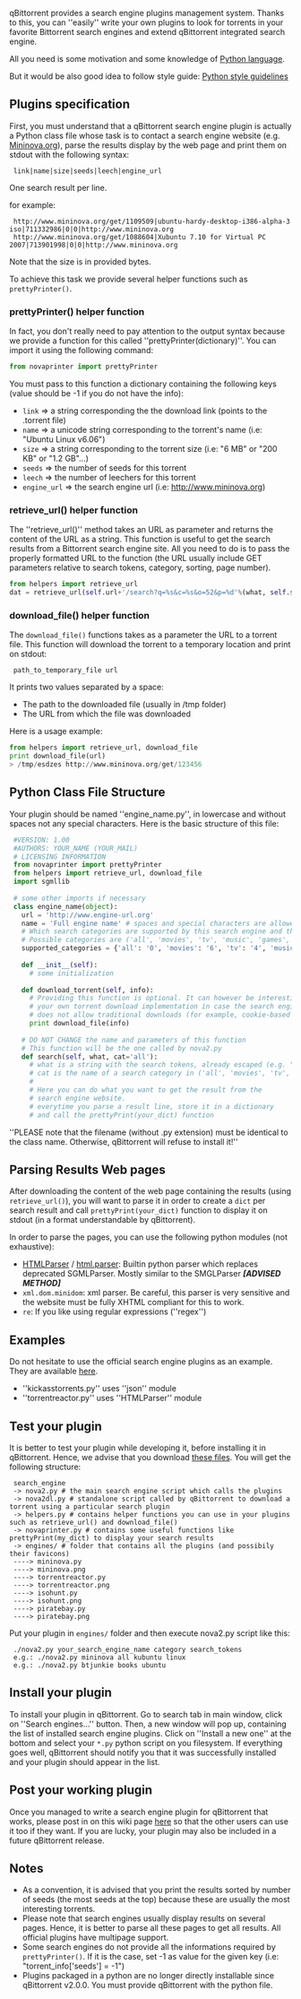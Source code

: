 qBittorrent provides a search engine plugins management system. Thanks to this, you can ''easily'' write your own plugins to look for torrents in your favorite Bittorrent search engines and extend qBittorrent integrated search engine.

All you need is some motivation and some knowledge of [Python language](https://www.python.org).

But it would be also good idea to follow style guide:
[Python style guidelines](https://www.python.org/dev/peps/pep-0008/)

## Plugins specification

First, you must understand that a qBittorrent search engine plugin is actually a Python class file whose task is to contact a search engine website (e.g. [Mininova.org](http://www.mininova.org)), parse the results display by the web page and print them on stdout with the following syntax:

```
 link|name|size|seeds|leech|engine_url
```

One search result per line.

for example:

```
 http://www.mininova.org/get/1109509|ubuntu-hardy-desktop-i386-alpha-3 iso|711332986|0|0|http://www.mininova.org
 http://www.mininova.org/get/1088604|Xubuntu 7.10 for Virtual PC 2007|713901998|0|0|http://www.mininova.org
```

Note that the size is in provided bytes.

To achieve this task we provide several helper functions such as `prettyPrinter()`.

### prettyPrinter() helper function
In fact, you don't really need to pay attention to the output syntax because we provide a function for this called ''prettyPrinter(dictionary)''. You can import it using the following command:

```python
from novaprinter import prettyPrinter
```

You must pass to this function a dictionary containing the following keys (value should be -1 if you do not have the info):
* `link` => a string corresponding the the download link (points to the .torrent file)
* `name` => a unicode string corresponding to the torrent's name (i.e: "Ubuntu Linux v6.06")
* `size` => a string corresponding to the torrent size (i.e: "6 MB" or "200 KB" or "1.2 GB"...)
* `seeds` => the number of seeds for this torrent
* `leech` => the number of leechers for this torrent
* `engine_url` => the search engine url (i.e: http://www.mininova.org)

### retrieve_url() helper function

The ''retrieve_url()'' method takes an URL as parameter and returns the content of the URL as a string. This function is useful to get the search results from a Bittorrent search engine site. All you need to do is to pass the properly formatted URL to the function (the URL usually include GET parameters relative to search tokens, category, sorting, page number).

```python
from helpers import retrieve_url
dat = retrieve_url(self.url+'/search?q=%s&c=%s&o=52&p=%d'%(what, self.supported_categories[cat], i))
```

### download_file() helper function
The `download_file()` functions takes as a parameter the URL to a torrent file. This function will download the torrent to a temporary location and print on stdout:

```
 path_to_temporary_file url
```

It prints two values separated by a space:
* The path to the downloaded file (usually in /tmp folder)
* The URL from which the file was downloaded

Here is a usage example:

```python
from helpers import retrieve_url, download_file
print download_file(url)
> /tmp/esdzes http://www.mininova.org/get/123456
```

## Python Class File Structure

Your plugin should be named ''engine_name.py'', in lowercase and without spaces not any special characters. Here is the basic structure of this file:

```python
 #VERSION: 1.00
 #AUTHORS: YOUR_NAME (YOUR_MAIL)
 # LICENSING INFORMATION
 from novaprinter import prettyPrinter
 from helpers import retrieve_url, download_file
 import sgmllib
 
 # some other imports if necessary
 class engine_name(object):
   url = 'http://www.engine-url.org'
   name = 'Full engine name' # spaces and special characters are allowed here
   # Which search categories are supported by this search engine and their corresponding id
   # Possible categories are ('all', 'movies', 'tv', 'music', 'games', 'anime', 'software', 'pictures', 'books')
   supported_categories = {'all': '0', 'movies': '6', 'tv': '4', 'music': '1', 'games': '2', 'anime': '7', 'software': '3'}
 	
   def __init__(self):
     # some initialization
   
   def download_torrent(self, info):
     # Providing this function is optional. It can however be interesting to provide
     # your own torrent download implementation in case the search engine in question
     # does not allow traditional downloads (for example, cookie-based download).
     print download_file(info)
 	
   # DO NOT CHANGE the name and parameters of this function
   # This function will be the one called by nova2.py
   def search(self, what, cat='all'):
     # what is a string with the search tokens, already escaped (e.g. "Ubuntu+Linux")
     # cat is the name of a search category in ('all', 'movies', 'tv', 'music', 'games', 'anime', 'software', 'pictures', 'books')
     # 
     # Here you can do what you want to get the result from the
     # search engine website.
     # everytime you parse a result line, store it in a dictionary
     # and call the prettyPrint(your_dict) function
```

''PLEASE note that the filename (without .py extension) must be identical to the class name. Otherwise, qBittorrent will refuse to install it!''

## Parsing Results Web pages

After downloading the content of the web page containing the results (using `retrieve_url()`), you will want to parse it in order to create a `dict` per search result and call `prettyPrint(your_dict)` function to display it on stdout (in a format understandable by qBittorrent).

In order to parse the pages, you can use the following python modules (not exhaustive):
* [HTMLParser](https://docs.python.org/2/library/htmlparser.html) / [html.parser](https://docs.python.org/3/library/html.parser.html): Builtin python parser which replaces deprecated SGMLParser. Mostly similar to the SMGLParser ***[ADVISED METHOD]***
* `xml.dom.minidom`: xml parser. Be careful, this parser is very sensitive and the website must be fully XHTML compliant for this to work.
* `re`: If you like using regular expressions (''regex'')

## Examples

Do not hesitate to use the official search engine plugins as an example. They are available [here](https://github.com/qbittorrent/qBittorrent/tree/master/src/searchengine/nova/engines). 
* ''kickasstorrents.py'' uses ''json'' module
* ''torrentreactor.py'' uses ''HTMLParser'' module

## Test your plugin

It is better to test your plugin while developing it, before installing it in qBittorrent. Hence, we advise that you download [these files](https://github.com/qbittorrent/qBittorrent/tree/master/src/searchengine/nova). You will get the following structure:

```
 search_engine
 -> nova2.py # the main search engine script which calls the plugins
 -> nova2dl.py # standalone script called by qBittorrent to download a torrent using a particular search plugin
 -> helpers.py # contains helper functions you can use in your plugins such as retrieve_url() and download_file()
 -> novaprinter.py # contains some useful functions like prettyPrint(my_dict) to display your search results
 -> engines/ # folder that contains all the plugins (and possibily their favicons)
 ----> mininova.py
 ----> mininova.png
 ----> torrentreactor.py
 ----> torrentreactor.png
 ----> isohunt.py
 ----> isohunt.png
 ----> piratebay.py
 ----> piratebay.png
```

Put your plugin in `engines/` folder and then execute nova2.py script like this:

```
 ./nova2.py your_search_engine_name category search_tokens
 e.g.: ./nova2.py mininova all kubuntu linux
 e.g.: ./nova2.py btjunkie books ubuntu
```

## Install your plugin

To install your plugin in qBittorrent. Go to search tab in main window, click on ''Search engines...'' button. Then, a new window will pop up, containing the list of installed search engine plugins. Click on ''Install a new one'' at the bottom and select your `*.py` python script on you filesystem. If everything goes well, qBittorrent should notify you that it was successfully installed and your plugin should appear in the list.

## Post your working plugin

Once you managed to write a search engine plugin for qBittorrent that works, please post in on this wiki page [here](http://plugins.qbittorrent.org) so that the other users can use it too if they want. If you are lucky, your plugin may also be included in a future qBittorrent release.

## Notes

* As a convention, it is advised that you print the results sorted by number of seeds (the most seeds at the top) because these are usually the most interesting torrents.
* Please note that search engines usually display results on several pages. Hence, it is better to parse all these pages to get all results. All official plugins have multipage support.
* Some search engines do not provide all the informations required by `prettyPrinter()`. If it is the case, set -1 as value for the given key (i.e: "torrent_info['seeds'] = -1")
* Plugins packaged in a python are no longer directly installable since qBittorrent v2.0.0. You must provide qBittorrent with the python file.
